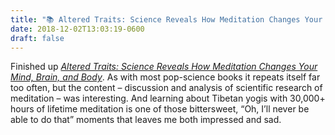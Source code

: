 ```yaml
---
title: "📚 Altered Traits: Science Reveals How Meditation Changes Your Mind, Brain, and Body"
date: 2018-12-02T13:03:19-0600
draft: false
---
```


Finished up [_Altered Traits: Science Reveals How Meditation Changes Your Mind, Brain, and Body_](https://www.goodreads.com/book/show/34272471-altered-traits). As with most pop-science books it repeats itself far too often, but the content – discussion and analysis of scientific research of meditation – was interesting. And learning about Tibetan yogis with 30,000+ hours of lifetime meditation is one of those bittersweet, “Oh, I’ll never be able to do that” moments that leaves me both impressed and sad.
